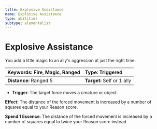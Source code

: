 ```yaml
---
title: Explosive Assistance
name: Explosive Assistance
type: abilities
subtype: elementalist
---
```


# Explosive Assistance

You add a little magic to an ally's aggression at just the right time.

| **Keywords:** Fire, Magic, Ranged | **Type:** Triggered        |
| :-------------------------------- | :------------------------- |
| **Distance:** Ranged 5            | **Target:** Self or 1 ally |

- **Trigger**: The target force moves a creature or object.

**Effect**: The distance of the forced movement is increased by a number of squares equal to your Reason score.

**Spend 1 Essence**: The distance of the forced movement is increased by a number of squares equal to twice your Reason score instead.
